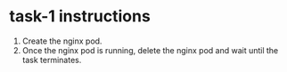 # task-1 instructions

1. Create the nginx pod.
2. Once the nginx pod is running, delete the nginx pod and wait until the task terminates. 
